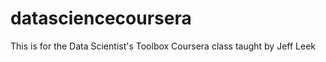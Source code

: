 # datasciencecoursera

This is for the Data Scientist's Toolbox Coursera class taught by Jeff Leek












